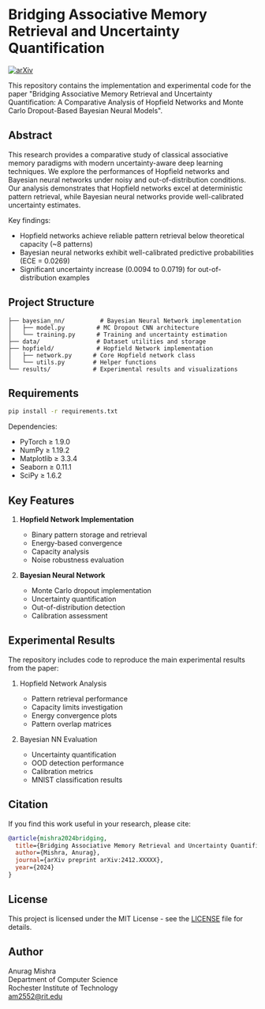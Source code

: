 # Bridging Associative Memory Retrieval and Uncertainty Quantification

[![arXiv](https://img.shields.io/badge/arXiv-2412.XXXXX-b31b1b.svg)](https://arxiv.org/abs/2412.XXXXX)

This repository contains the implementation and experimental code for the paper "Bridging Associative Memory Retrieval and Uncertainty Quantification: A Comparative Analysis of Hopfield Networks and Monte Carlo Dropout-Based Bayesian Neural Models".

## Abstract

This research provides a comparative study of classical associative memory paradigms with modern uncertainty-aware deep learning techniques. We explore the performances of Hopfield networks and Bayesian neural networks under noisy and out-of-distribution conditions. Our analysis demonstrates that Hopfield networks excel at deterministic pattern retrieval, while Bayesian neural networks provide well-calibrated uncertainty estimates.

Key findings:
- Hopfield networks achieve reliable pattern retrieval below theoretical capacity (~8 patterns)
- Bayesian neural networks exhibit well-calibrated predictive probabilities (ECE = 0.0269)
- Significant uncertainty increase (0.0094 to 0.0719) for out-of-distribution examples

## Project Structure

```
├── bayesian_nn/          # Bayesian Neural Network implementation
│   ├── model.py         # MC Dropout CNN architecture
│   └── training.py      # Training and uncertainty estimation
├── data/                # Dataset utilities and storage
├── hopfield/            # Hopfield Network implementation
│   ├── network.py      # Core Hopfield network class
│   └── utils.py        # Helper functions
└── results/            # Experimental results and visualizations
```

## Requirements

```bash
pip install -r requirements.txt
```

Dependencies:
- PyTorch ≥ 1.9.0
- NumPy ≥ 1.19.2
- Matplotlib ≥ 3.3.4
- Seaborn ≥ 0.11.1
- SciPy ≥ 1.6.2

## Key Features

1. **Hopfield Network Implementation**
   - Binary pattern storage and retrieval
   - Energy-based convergence
   - Capacity analysis
   - Noise robustness evaluation

2. **Bayesian Neural Network**
   - Monte Carlo dropout implementation
   - Uncertainty quantification
   - Out-of-distribution detection
   - Calibration assessment

## Experimental Results

The repository includes code to reproduce the main experimental results from the paper:

1. Hopfield Network Analysis
   - Pattern retrieval performance
   - Capacity limits investigation
   - Energy convergence plots
   - Pattern overlap matrices

2. Bayesian NN Evaluation
   - Uncertainty quantification
   - OOD detection performance
   - Calibration metrics
   - MNIST classification results

## Citation

If you find this work useful in your research, please cite:

```bibtex
@article{mishra2024bridging,
  title={Bridging Associative Memory Retrieval and Uncertainty Quantification: A Comparative Analysis of Hopfield Networks and Monte Carlo Dropout-Based Bayesian Neural Models},
  author={Mishra, Anurag},
  journal={arXiv preprint arXiv:2412.XXXXX},
  year={2024}
}
```

## License

This project is licensed under the MIT License - see the [LICENSE](LICENSE) file for details.

## Author

Anurag Mishra  
Department of Computer Science  
Rochester Institute of Technology  
am2552@rit.edu